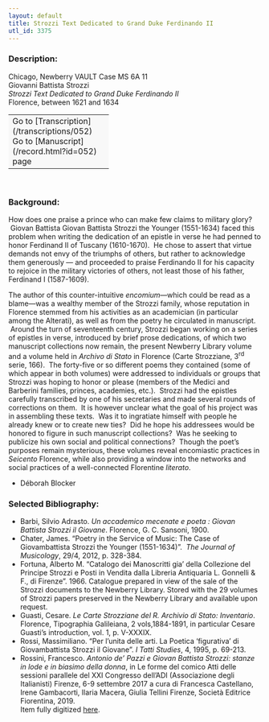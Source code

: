 ```yaml
---
layout: default
title: Strozzi Text Dedicated to Grand Duke Ferdinando II
utl_id: 3375
---
```


### Description:

Chicago, Newberry VAULT Case MS 6A 11<br>
Giovanni Battista Strozzi<br>
_Strozzi Text Dedicated to Grand Duke Ferdinando II_<br>
Florence, between 1621 and 1634

<table border="0.5" cellpadding="1" cellspacing="1" style="width: 200px; background-color:#F8F8F8;"><tbody><tr><td>Go to [Transcription](/transcriptions/052)<br>
Go to [Manuscript](/record.html?id=052) page</td></tr></tbody></table> 

### Background:

How does one praise a prince who can make few claims to military glory?  Giovan Battista Giovan Battista Strozzi the Younger (1551-1634) faced this problem when writing the dedication of an epistle in verse he had penned to honor Ferdinand II of Tuscany (1610-1670).  He chose to assert that virtue demands not envy of the triumphs of others, but rather to acknowledge them generously — and proceeded to praise Ferdinando II for his capacity to rejoice in the military victories of others, not least those of his father, Ferdinand I (1587-1609).

The author of this counter-intuitive _encomium_—which could be read as a blame—was a wealthy member of the Strozzi family, whose reputation in Florence stemmed from his activities as an academician (in particular among the Alterati), as well as from the poetry he circulated in manuscript.  Around the turn of seventeenth century, Strozzi began working on a series of epistles in verse, introduced by brief prose dedications, of which two manuscript collections now remain, the present Newberry Library volume and a volume held in _Archivo di Stato_ in Florence (Carte Strozziane, 3<sup>rd</sup> serie, 166).  The forty-five or so different poems they contained (some of which appear in both volumes) were addressed to individuals or groups that Strozzi was hoping to honor or please (members of the Medici and Barberini families, princes, academies, etc.).  Strozzi had the epistles carefully transcribed by one of his secretaries and made several rounds of corrections on them.  It is however unclear what the goal of his project was in assembling these texts.  Was it to ingratiate himself with people he already knew or to create new ties?  Did he hope his addressees would be honored to figure in such manuscript collections?  Was he seeking to publicize his own social and political connections?  Though the poet’s purposes remain mysterious, these volumes reveal encomiastic practices in _Seicento_ Florence, while also providing a window into the networks and social practices of a well-connected Florentine _literato_.

- Déborah Blocker

### Selected Bibliography:

- Barbi, Silvio Adrasto. _Un accademico mecenate e poeta : Giovan Battista Strozzi il Giovane_. Florence, G. C. Sansoni, 1900.<br>
- Chater, James. “Poetry in the Service of Music: The Case of Giovambattista Strozzi the Younger (1551-1634)”.  _The Journal of Musicology_, 29/4, 2012, p. 328-384.<br>
- Fortuna, Alberto M. “Catalogo dei Manoscritti gia’ della Collezione del Principe Strozzi e Posti in Vendita dalla Libreria Antiquaria L. Gonnelli & F., di Firenze”. 1966. Catalogue prepared in view of the sale of the Strozzi documents to the Newberry Library. Stored with the 29 volumes of Strozzi papers preserved in the Newberry Library and available upon request.<br>
- Guasti, Cesare. _Le Carte Strozziane del R. Archivio di Stato: Inventario_. Florence, Tipographia Galileiana, 2 vols,1884-1891, in particular Cesare Guasti’s introduction, vol. 1, p. V-XXXIX.<br>
- Rossi, Massimiliano. “Per l’unita delle arti. La Poetica ‘figurativa’ di Giovambattista Strozzi il Giovane”. _I Tatti Studies_, 4, 1995, p. 69-213.<br>
- Rossini, Francesco. _Antonio de’ Pazzi e Giovan Battista Strozzi: stanze in lode e in biasimo della donna_, in Le forme del comico Atti delle sessioni parallele del XXI Congresso dell’ADI (Associazione degli Italianisti) Firenze, 6-9 settembre 2017 a cura di Francesca Castellano, Irene Gambacorti, Ilaria Macera, Giulia Tellini Firenze, Società Editrice Fiorentina, 2019.<br>
Item fully digitized [here](http://collections.carli.illinois.edu/cdm/ref/collection/nby_dig/id/34715).

